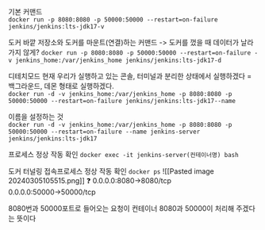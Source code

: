 
기본 커맨드  
`docker run -p 8080:8080 -p 50000:50000 --restart=on-failure jenkins/jenkins:lts-jdk17-v`  

도커 바깥 저장소와 도커를 마운트(연결)하는 커맨드
-> 도커를 껐을 때 데이터가 날라가지 않게?
`docker run -p 8080:8080 -p 50000:50000 --restart=on-failure -v jenkins_home:/var/jenkins_home jenkins/jenkins:lts-jdk17-d` 

디테치모드 현재 우리가 실행하고 있는 콘솔, 터미널과 분리한 상태에서 실행하겠다
= 백그라운드, 데몬 형태로 실행하겠다.  
`docker run -d -v jenkins_home:/var/jenkins_home -p 8080:8080 -p 50000:50000 --restart=on-failure jenkins/jenkins:lts-jdk17--name`

이름을 설정하는 것  
`docker run -d -v jenkins_home:/var/jenkins_home -p 8080:8080 -p 50000:50000 --restart=on-failure --name jenkins-server jenkins/jenkins:lts-jdk17` 

프로세스 정상 작동 확인
`docker exec -it jenkins-server(컨테이너명) bash`  

도커 터널링 접속프로세스 정상 작동 확인
`docker ps`
![[Pasted image 20240305105515.png]]
❓ 
0.0.0.0:8080->8080/tcp  
0.0.0.0:50000->50000/tcp  

8080번과 50000포트로 들어오는 요청이 컨테이너 8080과 50000이 처리해 주겠다는 뜻이다